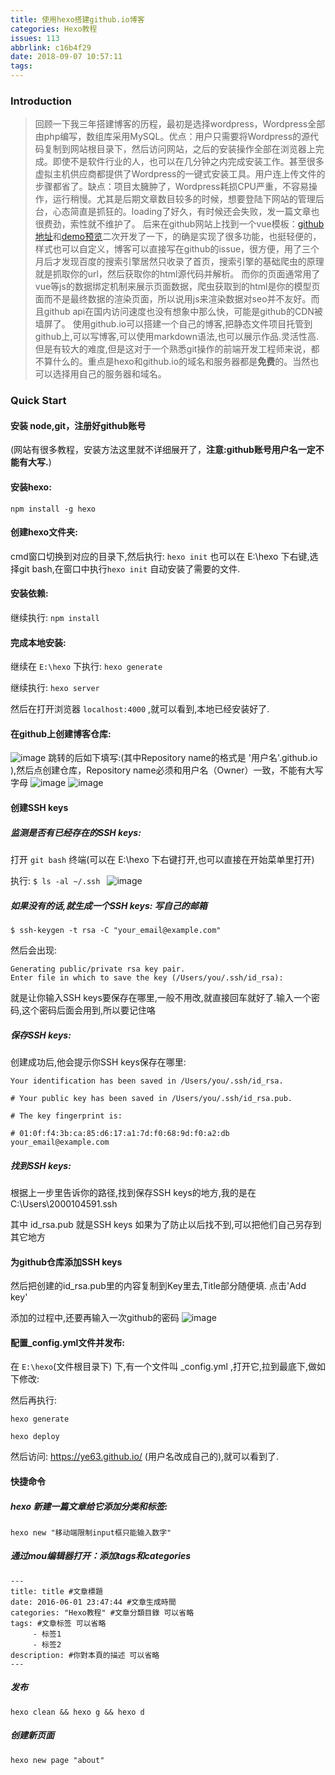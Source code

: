 ```yaml
---
title: 使用hexo搭建github.io博客
categories: Hexo教程
issues: 113
abbrlink: c16b4f29
date: 2018-09-07 10:57:11
tags:
---
```


### Introduction
> 回顾一下我三年搭建博客的历程，最初是选择wordpress，Wordpress全部由php编写，数组库采用MySQL。优点：用户只需要将Wordpress的源代码复制到网站根目录下，然后访问网站，之后的安装操作全部在浏览器上完成。即使不是软件行业的人，也可以在几分钟之内完成安装工作。甚至很多虚拟主机供应商都提供了Wordpress的一键式安装工具。用户连上传文件的步骤都省了。缺点：项目太臃肿了，Wordpress耗损CPU严重，不容易操作，运行稍慢。尤其是后期文章数目较多的时候，想要登陆下网站的管理后台，心态简直是抓狂的。loading了好久，有时候还会失败，发一篇文章也很费劲，索性就不维护了。
后来在github网站上找到一个vue模板：[github地址](https://github.com/ye63/vue-blog-use-github-issues)和[demo预览](https://ye63.com/jy/)二次开发了一下，的确是实现了很多功能，也挺轻便的，样式也可以自定义，博客可以直接写在github的issue，很方便，用了三个月后才发现百度的搜索引擎居然只收录了首页，搜索引擎的基础爬虫的原理就是抓取你的url，然后获取你的html源代码并解析。 而你的页面通常用了vue等js的数据绑定机制来展示页面数据，爬虫获取到的html是你的模型页面而不是最终数据的渲染页面，所以说用js来渲染数据对seo并不友好。而且github api在国内访问速度也没有想象中那么快，可能是github的CDN被墙屏了。
 使用github.io可以搭建一个自己的博客,把静态文件项目托管到github上,可以写博客,可以使用markdown语法,也可以展示作品.灵活性高.但是有较大的难度,但是这对于一个熟悉git操作的前端开发工程师来说，都不算什么的。重点是hexo和github.io的域名和服务器都是**免费**的。当然也可以选择用自己的服务器和域名。

 ### Quick Start
 #### 安装 node,git，注册好github账号
 (网站有很多教程，安装方法这里就不详细展开了，**注意:github账号用户名一定不能有大写.**)

 #### 安装hexo:
 ```
 npm install -g hexo
 ```
 
#### 创建hexo文件夹:
cmd窗口切换到对应的目录下,然后执行: `hexo init`
也可以在 E:\hexo 下右键,选择git bash,在窗口中执行`hexo init`
自动安装了需要的文件.

#### 安装依赖:
继续执行: `npm install`

#### 完成本地安装:

继续在 `E:\hexo` 下执行:  `hexo generate`

继续执行: `hexo server`

然后在打开浏览器 `localhost:4000` ,就可以看到,本地已经安装好了.

#### 在github上创建博客仓库:
![image](https://user-images.githubusercontent.com/22697565/45201116-7ca05e00-b2a6-11e8-8e6c-8658ee49dc8f.png)
 跳转的后如下填写:(其中Repository name的格式是 '用户名'.github.io  ),然后点创建仓库，Repository name必须和用户名（Owner）一致，不能有大写字母
![image](https://user-images.githubusercontent.com/22697565/45201238-1e27af80-b2a7-11e8-8eb4-ad31cfbaf6f6.png)
![image](https://user-images.githubusercontent.com/22697565/45201369-a73ee680-b2a7-11e8-9c20-8a347e477f0b.png)
#### 创建SSH keys

##### 监测是否有已经存在的SSH keys:
打开 `git bash` 终端(可以在  E:\hexo 下右键打开,也可以直接在开始菜单里打开)

执行:  `$ ls -al ~/.ssh `
![image](https://user-images.githubusercontent.com/22697565/45201445-f7b64400-b2a7-11e8-91d2-704c587815a6.png)

##### 如果没有的话,就生成一个SSH keys: 写自己的邮箱
`$ ssh-keygen -t rsa -C "your_email@example.com" `

然后会出现:
```
Generating public/private rsa key pair.
Enter file in which to save the key (/Users/you/.ssh/id_rsa): 
```

就是让你输入SSH keys要保存在哪里,一般不用改,就直接回车就好了.输入一个密码,这个密码后面会用到,所以要记住咯

##### 保存SSH keys:
创建成功后,他会提示你SSH keys保存在哪里:
```
Your identification has been saved in /Users/you/.ssh/id_rsa.

# Your public key has been saved in /Users/you/.ssh/id_rsa.pub.

# The key fingerprint is:

# 01:0f:f4:3b:ca:85:d6:17:a1:7d:f0:68:9d:f0:a2:db your_email@example.com
```
##### 找到SSH keys:
根据上一步里告诉你的路径,找到保存SSH keys的地方,我的是在 C:\Users\2000104591\.ssh

其中 id_rsa.pub 就是SSH keys 如果为了防止以后找不到,可以把他们自己另存到其它地方

#### 为github仓库添加SSH keys

然后把创建的id_rsa.pub里的内容复制到Key里去,Title部分随便填. 点击'Add key'

添加的过程中,还要再输入一次github的密码
![image](https://user-images.githubusercontent.com/22697565/45201608-c0946280-b2a8-11e8-94f4-f091267ce8d7.png)

#### 配置_config.yml文件并发布:

在 `E:\hexo`(文件根目录下) 下,有一个文件叫 _config.yml ,打开它,拉到最底下,做如下修改:　

然后再执行:

`hexo generate`

`hexo deploy`

然后访问: https://ye63.github.io/ (用户名改成自己的),就可以看到了.

#### 快捷命令
##### hexo 新建一篇文章给它添加分类和标签:
```
hexo new "移动端限制input框只能输入数字"
```

##### 通过mou编辑器打开：添加tags和categories
```hexo 
---
title: title #文章標題
date: 2016-06-01 23:47:44 #文章生成時間
categories: "Hexo教程" #文章分類目錄 可以省略
tags: #文章标签 可以省略
     - 标签1
     - 标签2
description: #你對本頁的描述 可以省略
---
```

##### 发布
```
hexo clean && hexo g && hexo d
```

##### 创建新页面
```
hexo new page "about"
```

 

 







